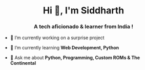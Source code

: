 

<h1 align="center">Hi 👋, I'm Siddharth</h1>
<h3 align="center">A tech aficionado & learner from India !</h3>


- 🔭 I’m currently working on a surprise project

- 🌱 I’m currently learning **Web Development, Python**

- 💬 Ask me about **Python, Programming, Custom ROMs & The Continental**






<!--
**iamsidofficial/iamsidofficial** is a ✨ _special_ ✨ repository because its `README.md` (this file) appears on your GitHub profile.

Here are some ideas to get you started:

- 🔭 I’m currently working on ...
- 🌱 I’m currently learning ...
- 👯 I’m looking to collaborate on ...
- 🤔 I’m looking for help with ...
- 💬 Ask me about ...
- 📫 How to reach me: ...
- 😄 Pronouns: ...
- ⚡ Fun fact: ...
-->
